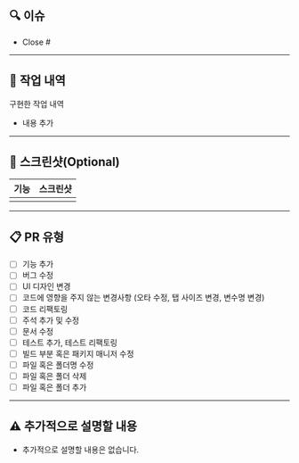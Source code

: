 ## 🔍 이슈

- Close #

---

## 📕 작업 내역

구현한 작업 내역
- 내용 추가

---

## 📸 스크린샷(Optional)

| 기능 | 스크린샷 |
|------|----------|
|      |          |

---

## 📋 PR 유형

- [ ] 기능 추가
- [ ] 버그 수정
- [ ] UI 디자인 변경
- [ ] 코드에 영향을 주지 않는 변경사항 (오타 수정, 탭 사이즈 변경, 변수명 변경)
- [ ] 코드 리팩토링
- [ ] 주석 추가 및 수정
- [ ] 문서 수정
- [ ] 테스트 추가, 테스트 리팩토링
- [ ] 빌드 부분 혹은 패키지 매니저 수정
- [ ] 파일 혹은 폴더명 수정
- [ ] 파일 혹은 폴더 삭제
- [ ] 파일 혹은 폴더 추가

---

## ⚠️ 추가적으로 설명할 내용

- 추가적으로 설명할 내용은 없습니다.